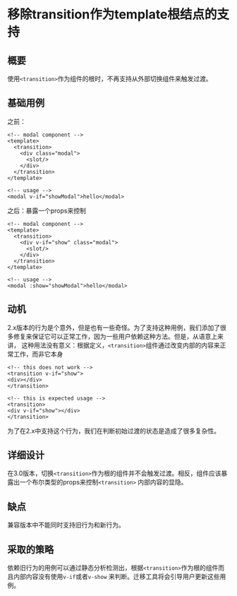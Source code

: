 # 移除transition作为template根结点的支持

## 概要

使用`<transition>`作为组件的根时，不再支持从外部切换组件来触发过渡。

## 基础用例

之前：

```vue
<!-- modal component -->
<template>
  <transition>
    <div class="modal">
      <slot/>
    </div>
  </transition>
</template>

<!-- usage -->
<modal v-if="showModal">hello</modal>
```

之后：暴露一个props来控制

```vue
<!-- modal component -->
<template>
  <transition>
    <div v-if="show" class="modal">
      <slot/>
    </div>
  </transition>
</template>

<!-- usage -->
<modal :show="showModal">hello</modal>
```

## 动机

2.x版本的行为是个意外，但是也有一些奇怪。为了支持这种用例，我们添加了很多修复来保证它可以正常工作，因为一些用户依赖这种方法。但是，从语意上来讲，
这种用法没有意义：根据定义，`<transition>`组件通过改变内部的内容来正常工作，而非它本身

```vue
<!-- this does not work -->
<transition v-if="show">
<div></div>
</transition>

<!-- this is expected usage -->
<transition>
<div v-if="show"></div>
</transition>
```

为了在2.x中支持这个行为，我们在判断初始过渡的状态是造成了很多复杂性。

## 详细设计

在3.0版本，切换`<transition>`作为根的组件并不会触发过渡。相反，组件应该暴露出一个布尔类型的props来控制`<transition>`
内部内容的显隐。

## 缺点

兼容版本中不能同时支持旧行为和新行为。

## 采取的策略

依赖旧行为的用例可以通过静态分析检测出，根据`<transition>`作为根的组件而且内部内容没有使用`v-if`或者`v-show`
来判断。迁移工具将会引导用户更新这些用例。
